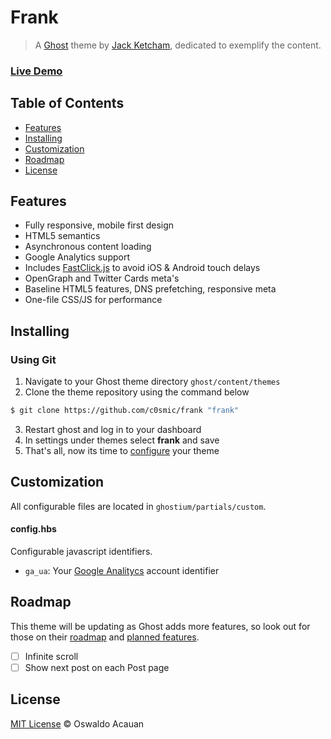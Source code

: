 # Frank

> A [Ghost](https://ghost.org/) theme by [Jack Ketcham](http://twitter.com/_jket), dedicated to exemplify the content.

### [Live Demo](http://frank.jackketcham.com/)

## Table of Contents

* [Features](#features)
* [Installing](#installing)
* [Customization](#customization)
* [Roadmap](#roadmap)
* [License](#license)

## Features

* Fully responsive, mobile first design
* HTML5 semantics
* Asynchronous content loading
* Google Analytics support
* Includes [FastClick.js](https://github.com/ftlabs/fastclick) to avoid iOS & Android touch delays
* OpenGraph and Twitter Cards meta's
* Baseline HTML5 features, DNS prefetching, responsive meta
* One-file CSS/JS for performance

## Installing

### Using Git
1. Navigate to your Ghost theme directory `ghost/content/themes`
2. Clone the theme repository using the command below
```sh
$ git clone https://github.com/c0smic/frank "frank"
```
3. Restart ghost and log in to your dashboard
4. In settings under themes select **frank** and save
5. That's all, now its time to [configure](#configuring) your theme

## Customization

All configurable files are located in `ghostium/partials/custom`.

#### config.hbs

Configurable javascript identifiers.

* `ga_ua`: Your [Google Analitycs](https://support.google.com/analytics/answer/1032385) account identifier

## Roadmap

This theme will be updating as Ghost adds more features, so look out for those on their [roadmap](https://github.com/tryghost/ghost/wiki/Roadmap) and [planned features](https://github.com/tryghost/ghost/wiki/Planned-Features).

- [ ] Infinite scroll
- [ ] Show next post on each Post page

## License

[MIT License](http://oswaldoacauan.mit-license.org/) © Oswaldo Acauan